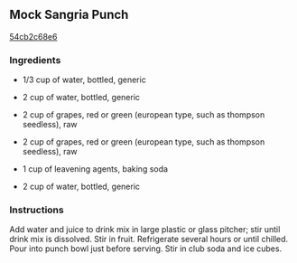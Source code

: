 ## Mock Sangria Punch

[54cb2c68e6](http://www.kraftrecipes.com/recipes/mock-sangria-punch-165124.aspx)

### Ingredients

 - 1/3 cup of water, bottled, generic

 - 2 cup of water, bottled, generic

 - 2 cup of grapes, red or green (european type, such as thompson seedless), raw

 - 2 cup of grapes, red or green (european type, such as thompson seedless), raw

 - 1 cup of leavening agents, baking soda

 - 2 cup of water, bottled, generic

### Instructions

Add water and juice to drink mix in large plastic or glass pitcher; stir until drink mix is dissolved. Stir in fruit. Refrigerate several hours or until chilled. Pour into punch bowl just before serving. Stir in club soda and ice cubes.
